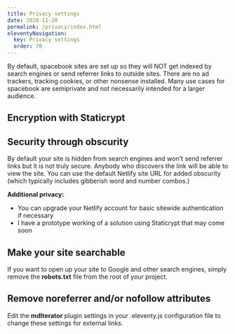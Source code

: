 ```yaml
---
title: Privacy settings 
date: 2020-11-20
permalink: /privacy/index.html
eleventyNavigation:
  key: Privacy settings
  order: 70 
---
```

By default, spacebook sites are set up so they will NOT get indexed by search engines or send referrer links to outside sites. There are no ad trackers, tracking cookies, or other nonsense installed. Many use cases for spacebook are semiprivate and not necessarily intended for a larger audience.

## Encryption with Staticrypt

## Security through obscurity

By default your site is hidden from search engines and won't send referrer links but it is not truly secure. Anybody who discovers the link will be able to view the site. You can use the default Netlify site URL for added obscurity (which typically includes gibberish word and number combos.)

**Additional privacy:**

* You can upgrade your Netlify account for basic sitewide authentication if necessary
* I have a prototype working of a solution using Staticrypt that may come soon 

## Make your site searchable

If you want to open up your site to Google and other search engines, simply remove the **robots.txt** file from the root of your project. 

## Remove noreferrer and/or nofollow attributes

Edit the **mdIterator** plugin settings in your .eleventy.js configuration file to change these settings for external links.